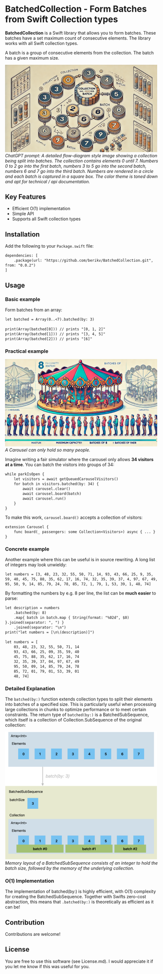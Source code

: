 # BatchedCollection - Form Batches from Swift Collection types

**BatchedCollection** is a Swift library that allows you to form batches. These batches have a set maximum count of consecutive elements. The library works with all Swift collection types.

A batch is a group of consecutive elements from the collection. The batch has a given maximum size.

<p>
    <img src="batchedgpt.webp" width="500" alt>
    <em>
    <br/>
    ChatGPT prompt: A detailed flow-diagram style image showing a collection being split into batches. The collection contains elements 0 until 7. Numbers 0 to 2 go into the first batch, numbers 3 to 5 go into the second batch, numbers 6 and 7 go into the third batch. Numbers are rendered in a circle and each batch is captured in a square box. The color theme is toned down and apt for technical / api documentation.
    </em>
</p>

## Key Features

* Efficient O(1) implementation
* Simple API
* Supports all Swift collection types

## Installation

Add the following to your `Package.swift` file:

    dependencies: [
        .package(url: "https://github.com/berikv/BatchedCollection.git", from: "0.0.2")
    ]

## Usage

### Basic example

Form batches from an array:

    let batched = Array(0..<7).batched(by: 3)
    
    print(Array(batched[0])) // prints "[0, 1, 2]"
    print(Array(batched[1])) // prints "[3, 4, 5]"
    print(Array(batched[2])) // prints "[6]"

### Practical example

<p>
    <img src="fair.webp" width="500" alt>
    <em>
    <br/>
    A Carousel can only hold so many people.
    </em>
</p>

Imagine writing a fair simulator where the carousel only allows **34 visitors at a time**. You can batch the visitors into groups of 34:

    while parkIsOpen {
        let visitors = await getQueuedCarouselVisitors()
        for batch in visitors.batched(by: 34) {
            await carousel.clear()
            await carousel.board(batch)
            await carousel.run()
        }
    }

To make this work, `carousel.board()` accepts a collection of visitors:

    extension Carousel {
        func board(_ passengers: some Collection<Visitors>) async { ... }
    }

### Concrete example

Another example where this can be useful is in source rewriting. A long
list of integers may look unwieldy:

    let numbers = [3, 48, 23, 32, 55, 50, 71, 14, 93, 43, 66, 25, 9, 35, 59, 40, 45, 75, 88, 35, 62, 17, 16, 74, 32, 35, 39, 37, 4, 97, 67, 49, 95, 50, 9, 14, 85, 79, 24, 78, 85, 72, 1, 79, 1, 53, 39, 1, 48, 74]

By formatting the numbers by e.g. 8 per line, the list can be **much easier** to parse:

    let description = numbers
        .batched(by: 8)
        .map{ batch in batch.map { String(format: "%02d", $0) }.joined(separator: ", ") }
        .joined(separator: "\n")
    print("let numbers = [\n\(description)]")

    let numbers = [
        03, 48, 23, 32, 55, 50, 71, 14
        93, 43, 66, 25, 09, 35, 59, 40
        45, 75, 88, 35, 62, 17, 16, 74
        32, 35, 39, 37, 04, 97, 67, 49
        95, 50, 09, 14, 85, 79, 24, 78
        85, 72, 01, 79, 01, 53, 39, 01
        48, 74]

### Detailed Explanation

The `batched(by:)` function extends collection types to split their elements into batches of a specified size. This is particularly useful when processing large collections in chunks to optimize performance or to meet certain constraints. The return type of `batched(by:)` is a BatchedSubSequence, which itself is a collection of Collection.SubSequence of the original collection:

<p>
    <img src="batched.png" width="500" alt>
    <em>
    <br/>
    Memory layout of a BatchedSubSequence consists of an integer to hold the batch size, followed by the memory of the underlying collection.
    </em>
</p>

### O(1) Implementation

The implementation of batched(by:) is highly efficient, with O(1) complexity for creating the BatchedSubSequence.
Together with Swifts zero-cost abstraction, this means that `.batched(by:)` is theoretically as efficient as it can be!

## Contribution

Contributions are welcome!

## License

You are free to use this software (see License.md).
I would appreciate it if you let me know if this was useful for you.
